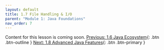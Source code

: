 ```yaml
---
layout: default
title: 1.7 File Handling & I/O
parent: "Module 1: Java Foundations"
nav_order: 7
---
```


Content for this lesson is coming soon.
[Previous: 1.6 Java Ecosystem](1.6-data-structures.md){: .btn .btn-outline }
[Next: 1.8 Advanced Java Features](1.8-advanced-features.md){: .btn .btn-primary }

